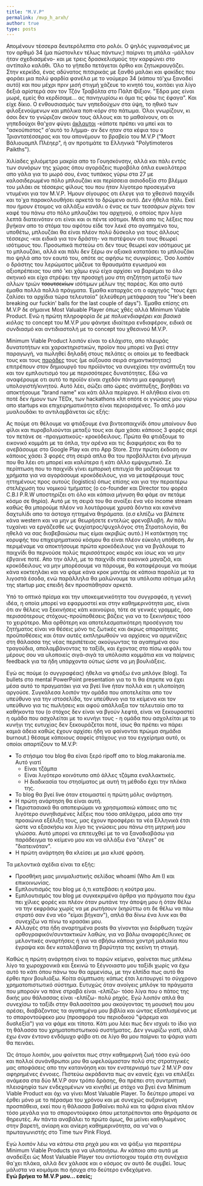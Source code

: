 ```yaml
---
title: "M.V.P"
permalink: /mvp_h_arxh/
author: true
type: posts
---
```


Απομένουν τέσσερα δευτερόλεπτα στο ρολόι. Ο ψηλός γυμνασμένος με τον αρθιμό 34 (μα πώστονλεν τέλως πάντων;) παίρνει τη μπάλα -μάλλον ήταν σχεδιασμένο- και με τρεις δρασκελισμούς την καρφώνει στο αντίπαλο καλάθι. Όλο το γήπεδο πετάγεται όρθιο και ζητωκραυγάζει.
Στην κερκίδα, ένας αδύνατος πιτσιρικάς με ξανθό μαλάκι και φακίδες που φοράει μια πολύ φαρδία φανέλα με το νούμερο 34 (κάπου τό'χω ξαναδεί αυτό) και που μέχρι πριν μισή στιγμή χάζευε το κινητό του, κοιτάει για λίγο δεξιά αρίστερά σαν τον Τζόν Τραβόλτα στο Πάλπ Φίξιον. "Έδρα μας είναι μωρέ, εμείς θα κερδίσαμε... ας πανηγυρίσω κι άμα τις φάω τις έφαγα". Και είχε δίκιο.
Ο ενθουσιασμός των γηπεδούχων στα ύψη, το ηθικό των φιλοξενούμενων και μπόλικα ποπ-κόρν στο πάτωμα. Όλοι γνωρίζουν, κι όσοι δεν το γνώριζαν ακούν τους άλλους και το μαθαίνουν, οτι οι γηπεδούχοι θα'χαν φύγει [άκλαυτοι](https://www.slang.gr/lemma/7025-aklautos-apatos) -κάποτε πρέπει να μπεί και το "ασκούπιστος" σ'αυτό το λήμμα-  αν δεν ηταν στα κέφια του ο Τριαντατέσσερας και του απονέμουν το βραβείο του M.V.P ("Μοστ Βάλιουαμπλ Πλέηερ", ή αν προτιμάτε τα Ελληνικά "Polytimoteros Paikths").

Χιλίαδες χιλιόμετρα μακρία απο το Γουησκόνσην, αλλά και πάλι εντός των συνόρων της χώρας όπου αγοράζεις πυροβόλα όπλα ευκολότερα απο γάλα για το μωρό σου, ένας τυπάκος γύρω στα 27 με καλοσιδερωμένο πόλο μπλουζάκι και περίσσεια αισιοδοξία στο βλέμμα του μιλάει σε τέσσερις φίλους του που ήταν λίγοτερο προσεγμένα ντυμένοι για τον M.V.P. Ήμουν σίγουρος οτι έλεγε για το χθεσινό παιχνίδι και το΄χα παρακολουθήσει αρκετά το δρώμενο αυτό. Δεν ήθελα πάλι. Εκεί που ήμουν έτοιμος να αλλάξω κανάλι ο ένας εκ των τεσσάρων ρίχνει τον καφέ του πάνω στο πόλο μπλουζάκι του αρχηγού, ο οποίος πριν λίγα λεπτά διατεινόταν οτι είναι και οι πέντε ισότιμοι. Μετά απο τις λέξεις που βγήκαν απο το στόμα του αφότου είδε τον λεκέ στο αγαπημένο του, υποθέτω, μπλουζάκι θα είναι πλέον πολύ δύσκολο για τους άλλους τέσσερις -και ειδικά για τον δράστη- να πιστέψουν οτι τους θεωρεί ισότιμους του. Προσωπικά πιστεύω οτι δεν τους θεωρεί καν ισότιμους με το μπλουζάκι, αλλά και πάλι δεν ξέρω αν αξιακά κατατάσει το μπλουζάκι πιο ψηλά απο τον εαυτό του, οπότε ας αφήσω τις συγκρίσεις. Όσο λοιπόν ο δράστης του λερώματος μάζευε τα θραυσμάτα εγωισμού και αξιοπρέπειας του από 'κει χάμω εγώ είχα αρχίσει να βαριέμαι το όλο σκηνικό και είχα στρέψει την προσοχή μου στη σηζήτηση μεταξύ των αλλων τριών ~~τσουτσεκίων~~ ισότιμων μέλων της παρέας. Και απο αυτό έμαθα πολλά πολλά πράγματα. Έμαθα καταρχάς οτι ο αρχηγός "τους έχει ζαλίσει τα αρχίδια τώρα τελευταία" (ελεύθερη μετάφραση του "He's been breaking our fuckin' balls for the last couple of days"). Έμαθα επίσης οτι M.V.P δε σήμαινε Most Valuable Player όπως χθές αλλά Minimum Viable Product. Ενώ η πρώτη πληροφορία *δε με πολυενδιαφέρει και βασικά κιόλας* το concept του M.V.P μου φάνηκε ιδιαίτερα ενδιαφέρον, ειδικά σε συνδιασμό και αντιδιαστολή με το concept του χθεσινού M.V.P.

Minimum Viable Product λοιπόν είναι το ελάχιστο, απο πλευράς δυνατοτήτων και χαρακτηριστικών, προϊον που μπορεί να βγεί στην παραγωγή, να πωληθεί δηλαδή στους πελάτες οι οποίοι με το feedback τους και τους [παράδες](https://en.slang.gr/definition/18668-paras) τους (με αύξουσα σειρά σημαντικότητας) επιτρέπουν στον δημιουργό του προϊόντος να συνεχίσει την ανάπτυξη του και τον εμπλουτισμό του με περισσότερες δυνατότητες. Εδώ να αναφέρουμε οτι αυτό το προϊόν είναι σχεδόν πάντα μια εφαρμογή υπολογιστή/κινητού. Αυτό λέει, σώζει  απο ώρες ανάπτυξης, βοηθάει να αποκτήσουμε "brand name" και κάτι άλλα περίεργα. Η αλήθεια είναι οτι ποτέ δεν ήμουν των TEDx, των hackathons κλπ οπότε οι γνώσεις μου γύρω απο startups και επιχειρηματικότητα είναι περιορισμένες. Το απλό μου μυαλουδάκι το αντιλαμβάνεται ώς εξής:

Ας πούμε οτι θέλουμε να φτιάξουμε ένα βιντεοπαιχνίδι όπου μπαίνουν δυο φίλοι και πυροβολιούνται μεταξύ τους και άμα χάσει κάποιος 3 φορές σερί τον πετάνε σε -πραγματικούς- κροκόδειλους. Πρώτα θα φτιάξουμε το εικονικό κομμάτι με τα όπλα, την αρένα και τις διαφιμήσεις και θα το ανεβάσουμε στο Google Play και στο App Store. Στην πρώτη έκδοση αν κάποιος χάσει 3 φορές στη σειρά απλα θα του προβάλλεται ένα μήνυμα που θα λέει οτι μπορεί και καλύτερα ή κάτι άλλο εμψυχωτικό. Σε περίπτωση που το παιχνίδι γίνει εμπορική επιτυχία θα μαζέψουμε τα χρήματα για να αγοράσουμε κροκόδειλους, για να μεταφέρουμε τους ηττημένους προς αυτούς (logistics) όπως επίσης και για την περαιτέρω στελέχωση του νομικού τμήματος (ο co-founder και Director του φορέα C.B.I P.R.W υποστηρίζει οτι όλο και κάποια μήνυση θα φάμε αν πετάμε κόσμο σε θηρία). Αυτό με τη σειρά του θα ανοίξει ένα νέο income stream καθώς θα μπορούμε πλέον να λουτάρουμε χρυσά δόντια και κανένα δαχτυλίδι απο τα άστοχα ηττημένα θηράματα. (σ.σ ελπίζω να βλέπετε κάνα western και να μην με θεωρήσετε εντελώς φρενοβλαβή. Αν πάλι τυχαίνει να εργάζεσθε ως ψυχίατρος/ψυχολόγος στη Στρατολογία, θα ηθελά να σας διαβεβαιώσω πως είμαι ακριβώς αυτό.) Η κατάκτηση της κορυφής του επιχειρηματικού κόσμου θα είναι πλέον εύκολη υπόθεση. Αν περιμέναμε να αποκτήσουμε πρώτα κροκόδειλους για να βγάλουμε το παιχνίδι θα περνούσε πολύς περισσότερος καιρός και ίσως και να μην έβγαινε ποτέ. Απο την άλλη, με το παιχνίδι στα εικονικά μαγαζιά, και κροκόδειλους να μην μπορέσουμε να πάρουμε, θα καταφέρουμε να πιούμε κάνα κοκτεηλάκι και να φάμε κάνα κροκ μαντάμ σε κάποια παραλία με τα λιγοστά έσοδα, ενώ παράλληλα θα μαλώνουμε τα υπόλοιπα ισότιμα μέλη της startup μας επειδή δεν προσπάθησαν αρκετά.


Υπό το οπτικό πρίσμα και την υποκειμενικότητα του συγγραφέα, η γενική ιδέα, η οποία μπορεί να εφαρμοστεί και στην καθημερινότητα μας, είναι ότι αν θέλεις να ξεκινήσεις κάτι καινούριο, τότε σε γενικές γραμμές, όσο περισσότερους στόχους-προϋποθέσεις βάζεις για να το ξεκινήσεις τόσο το χειρότερο. Μια ορθότερη και αποτελεσματικότερη προσέγγιση του ζητήματος είναι να θέσεις μόνο τις ζωτικές και άκρως απαραίτητες προϋποθέσεις και όταν αυτές εκπληρωθούν να αρχίσεις να αρμενίζεις στη θάλασσα της νέας περιπέτειας ακούγωντας τα αγαπημένα σου τραγούδια, απολαμβάνοντας το ταξίδι, και έχοντας στο πίσω κεφάλι του μέρους σου να υλοποιείς σιγά-σιγά τα υπόλοιπα κομμάτια και να παίρνεις feedback για τα ήδη υπάρχοντα ούτως ώστε να μη βουλιάξεις.

Εγώ ας πούμε (ο συγγραφέας) ήθελα να φτιάξω ένα μπλόγκ (blog). Τα bullets στο mental PowerPoint presentation για το τι θα έπρεπε να έχει μέσα αυτό το πραγματάκι για να βγεί live ήταν πολλά και η υλοποίηση αργούσε. Συγκάλεσα λοιπόν την ομάδα που αποτελείται απο τον υπεύθυνο για την ιστοσελίδα, τον υπεύθυνο για τα κείμενα και τον υπεύθυνο για τις πωλήσεις και αφού απάλλαξα τον τελευταίο απο τα καθήκοντα του (ο στόχος δεν είναι να βγούν λεφτά, είναι να ξεκουραστεί η ομάδα που ασχολείται με το κυνήγι τους - η ομάδα που ασχολείται με το κυνήγι της ευτυχίας δεν ξεκουράζεται ποτέ, ίσως θα πρέπει να πάρει καμιά άδεια καθώς έχουν αρχίσει ήδη να φαίνονται πρώιμα σημάδια burnout.) θέσαμε κάποιους σαφείς στόχους για του εγχείρημα αυτό, οι οποίοι απαρτίζουν το M.V.P:

- Το στήσιμο του blog θα είναι ξερό ripoff απο το blog.makaronia.me. Αυτό γιατί
	- Είναι τζάμπα
	- Είναι λιγότερο κοινότυπο από άλλες τζάμπα εναλλακτικές.
	- Η διαδικασία του στησίματος με αυτή τη μέθοδο έχει την πλάκα της.
- Το blog θα βγεί live όταν ετοιμαστεί η πρώτη μόλις ανάρτηση.
- Η πρώτη ανάρτηση θα είναι αυτή.
- Περιστασιακά θα αποπειρώμαι να χρησιμοποιώ κάποιες απο τις λιγότερο συνηθισμένες λέξεις που τόσο απλόχερα, μέσα απο την προαιώνια εξέλιξη τους, μας έχουν προσφέρει τα νέα Ελληνικά έτσι ώστε να εξασκήσω και λίγο τις γνώσεις μου πάνω στη μητρική μου γλώσσα. Αυτό μπορεί να επιτευχθεί με το να ξαναδιαβάσω για παράδειγμα το κείμενο μου και να αλλάξω ένα "έλεγε" σε "διατεινόταν".
- Η πρώτη ανάρτηση θα κλείσει με μια κλισέ φράση.

Τα μελοντικά σχέδια είναι τα εξής:

- Προσθήκη μιας μινιμαλιστικής σελίδας whoami (Who Am I) και επικοινωνίας.
- Εμπλουτισμός του blog με ό,τι κατεβάσει η κούτρα μου.
- Εμπλουτισμός του blog με συγκεκριμένα άρθρα για πράγματα που έχω πει χίλιες φορές και πλέον όταν ρωτάνε την άποψη μου ή όταν θέλω να την εκφράσω χωρίς να με ρωτήσουν (κηρύττω οτι δε θέλω να πάω στρατό σαν ένα νέο "είμαι βήγκαν"), απλά θα δίνω ένα λινκ και θα συνεχίζω να πίνω το κρασάκι μου.
- Αλλαγές στα ήδη αναρτημένα posts θα γίνονται για διόρθωση τυχών ορθογραφικόν/συντακτικών λαθών, για να βάλω αναφορές/λινκς σε μελοντικές αναρτήσεις ή για να σβήσω κάποια χοντρή μαλακία που έγραψα και δεν καταλάβαινα τη βαρύτητα της εκείνη τη στιγμή.


Καθώς η πρώτη ανάρτηση είναι το παρών κείμενο, φαίνεται πως μπλέκω λίγο τα χωροχρονικά και ξεκινώ το ξέγνοιαστο μου ταξίδι χωρίς να έχω αυτό το κάτι όπου πάνω του θα αρμενίσω, με την ελπίδα πως αυτό θα έρθει πριν βουλιάξω. Κοίτα σύμπτωση: κάπως έτσι λειτουργεί το σύγχρονο χρηματοπιστωτικό σύστημα. Ευτυχώς όταν ανοίγεις μπλόγκ τα πράγματα που μπορούν να πάνε στραβά είναι -ελπίζω- τόσο λίγα που ο πάτος της δικής μου θάλασσας είναι -ελπίζω- πολύ ρηχός. Εγώ λοιπόν απλά θα συνεχίσω το ταξίδι στην θαλασσίτσα μου ακούγοντας τη μουσική που μου αρέσει, διαβάζοντας τα αγαπημένα μου βιβλία και ώντας εξοπλισμένος με το σπαροντούφεκο μου (προσφορά του περιοδικού "ψάρεμα και δυσλεξία") για να φάμε και τίποτα. Κάτι μου λέει πως δεν ισχυέι το ίδιο για τη θάλασσα του χρηματοπιστωτικού συστήματος. Δεν γνωρίζω γιατί, αλλά έχω έναν έντονο ενδόμυχο φόβο οτι σε λίγο θα μου παίρνει τα ψάρια γιατι θα πεινάει.

Ώς άτομο λοιπόν, μου φαίνεται πως στην καθημερινή ζωή τόσο εγώ όσο και πολλοί συνάνθρωποι μου θα ωφελούμασταν πολύ στις στρατηγικές μας αποφάσεις απο την κατανόηση και τον ενστερνισμό των 2 M.V.P σαν αφηρημένες έννοιες. Πιστεύω ακράδαντα πως αν κανείς έχει να επιλέξει ανάμεσα στα δύο M.V.P σαν τρόπο δράσης, θα πρέπει στη συντριπτική πλειοψηφία των ενδεχομένων να κινηθεί με στόχο να βγεί ένα Minimum Viable Product και όχι να γίνει Most Valuable Player. Το δεύτερο μπορεί να έρθει μόνο με το πέρασμα του χρόνου και με συνεχώς αυξανόμενη προσπάθεια, εκεί που η θάλασσα βαθαίνει πολύ και τα ψάρια είναι πλέον τόσο μεγάλα για το σπαροντούφεκο όπου μετατρέπονται απο θηράματα σε θηρευτές. Αν πάντα αναβάλει το πρώτο όμως, θα μείνει καθηλωμένος στην βαρετή, ανίαρη και ανίερη καθημερινότητα, σα να'ναι ο πρωταγωνιστής στο Time των Pink Floyd.

Εγώ λοιπόν λέω να κάτσω στα ρηχά μου και να ψάξω για περαιτέρω Minimum Viable Products για να υλοποιήσω. Αν κάποιο απο αυτά με αναδείξει ώς Most Valuable Player του αντίστοιχου τομέα στη συνέχεια θα΄χει πλάκα, αλλά δεν χάλασε και ο κόσμος αν αυτό δε συμβεί. Ίσως μάλιστα να κοιμάμαι πιο ήσυχα στο δεύτερο ενδεχόμενο.  
**Εγώ βρήκα το M.V.P μου... εσείς;**
